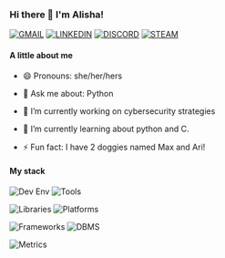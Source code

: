 ### Hi there 👋 I'm Alisha!

[![GMAIL](https://img.shields.io/badge/Gmail-D14836?style=for-the-badge&logo=gmail&logoColor=white)](https://mail.google.com/mail/?view=cm&fs=1&to=alisha.barraw@gmail.com)
[![LINKEDIN](https://img.shields.io/badge/LinkedIn-0077B5?style=for-the-badge&logo=linkedin&logoColor=white)](https://linkedin.com/in/alisha-barraw/)
[![DISCORD](https://img.shields.io/badge/Discord-7289DA?style=for-the-badge&logo=discord&logoColor=white)](https://discord.com/users/alisha.barraw)
[![STEAM](https://img.shields.io/badge/Steam-000000?style=for-the-badge&logo=steam&logoColor=white)](https://steamcommunity.com/id/rebelromance/)

#### A little about me

- 😄 Pronouns: she/her/hers

- 💬 Ask me about: Python

- 🔭 I’m currently working on cybersecurity strategies

- 🌱 I’m currently learning about python and C.

- ⚡ Fun fact: I have 2 doggies named Max and Ari!

#### My stack

![Dev Env](https://badgen.net/badge/ENV/Linux:%20Ubuntu%20|%20Bash%20|%20Vim%20|%20VScode%20|%20Node.js%20|%20npm/2F4F4F "Personal Development Environment")  ![Tools](https://badgen.net/badge/Tools/Babel%20|%20Webpack%20|%20Parcel.js%20|%20loader.io/4682B4 "DBMS Skills")

![Libraries](https://badgen.net/badge/Libraries/Chai%20|%20jQuery%20|%20Mongoose%20|%20ReactJS/778899 "Library Skills")   ![Platforms](https://badgen.net/badge/Platforms/Docker%20|%20AWS:%20EC2,%20ECS%20|GCP:%20GCS,%20GCE/778899 "Platform Skills")

![Frameworks](https://badgen.net/badge/Frameworks/Express%20|%20Mocha%20|%20Jest%20|%20Artillery/778899 "Framework Skills")  ![DBMS](https://badgen.net/badge/DBMS/MongoDB%20|%20MySQL%20|%20SQLite3/778899 "DBMS Skills")

![Metrics](https://metrics.lecoq.io/sereigh?template=classic&base.header=0&base.activity=0&base.community=0&base.repositories=0&base.metadata=0&languages=1&languages.limit=8&languages.colors=github&languages.threshold=0%25&config.timezone=America%2FChicago)
